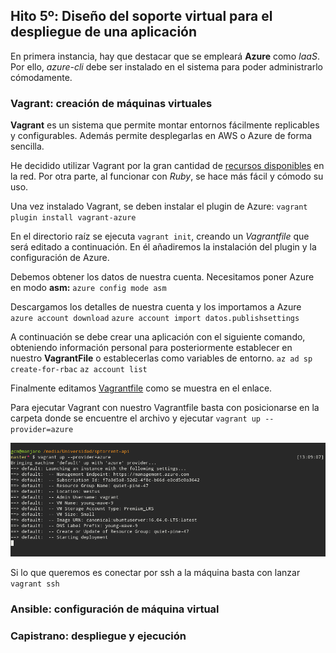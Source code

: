 ## Hito 5º: Diseño del soporte virtual para el despliegue de una aplicación

En primera instancia, hay que destacar que se empleará **Azure** como *IaaS*. Por ello, *azure-cli* debe ser instalado en el sistema para poder administrarlo cómodamente.

###  Vagrant: creación de máquinas virtuales
**Vagrant** es un sistema que permite montar entornos fácilmente replicables y configurables. Además permite desplegarlas en AWS o Azure de forma sencilla.

He decidido utilizar Vagrant por la gran cantidad de [recursos disponibles](https://github.com/Azure/vagrant-azure) en la red. Por otra parte, al funcionar con *Ruby*, se hace más fácil y cómodo su uso.

Una vez instalado Vagrant, se deben instalar el plugin de Azure: 
`vagrant plugin install vagrant-azure`

En el directorio raíz se ejecuta `vagrant init`, creando un *Vagrantfile* que será editado a continuación. En él añadiremos la instalación del plugin y la configuración de Azure.

Debemos obtener los datos de nuestra cuenta. Necesitamos poner Azure en modo **asm:**
`azure config mode asm`

Descargamos los detalles de nuestra cuenta y los importamos a Azure
`azure account download`
`azure account import datos.publishsettings`

A continuación se debe crear una aplicación con el siguiente comando, obteniendo información personal para posteriormente establecer en nuestro **VagrantFile** o establecerlas como variables de entorno.
`az ad sp create-for-rbac`
`az account list`

Finalmente editamos [Vagrantfile](https://github.com/patamimbre/sptorrent-api/blob/master/Vagrantfile) como se muestra en el enlace.

Para ejecutar Vagrant con nuestro Vagrantfile basta con posicionarse en la carpeta donde se encuentre el archivo y ejecutar `vagrant up --provider=azure`

![vagrant-up](./iaas/vagrant-up.png)

Si lo que queremos es conectar por ssh a la máquina basta con lanzar
`vagrant ssh`

### Ansible: configuración de máquina virtual
### Capistrano: despliegue y ejecución
